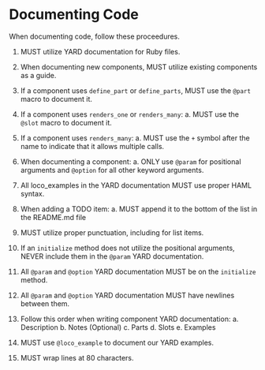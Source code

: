 # Documenting Code

When documenting code, follow these proceedures.

1. MUST utilize YARD documentation for Ruby files.

2. When documenting new components, MUST utilize existing components as a guide.

2. If a component uses `define_part` or `define_parts`, MUST use the `@part` macro to
   document it.

3. If a component uses `renders_one` or `renders_many`:
   a. MUST use the `@slot` macro to document it.

4. If a component uses `renders_many`:
   a. MUST use the `+` symbol after the name to indicate that it allows multiple calls.

6. When documenting a component:
   a. ONLY use `@param` for positional arguments and `@option` for all other
   keyword arguments.

7. All loco_examples in the YARD documentation MUST use proper HAML syntax.

8. When adding a TODO item:
   a. MUST append it to the bottom of the list in the README.md file

9. MUST utilize proper punctuation, including for list items.

10. If an `initialize` method does not utilize the positional arguments, NEVER
   include them in the `@param` YARD documentation.

11. All `@param` and `@option` YARD documentation MUST be on the `initialize` method.

12. All `@param` and `@option` YARD documentation MUST have newlines between them.

13. Follow this order when writing component YARD documentation:
  a. Description
  b. Notes (Optional)
  c. Parts
  d. Slots
  e. Examples

14. MUST use `@loco_example` to document our YARD examples.

15. MUST wrap lines at 80 characters.
